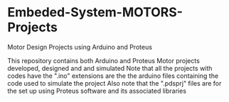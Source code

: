 # Embeded-System-MOTORS-Projects
Motor Design Projects using Arduino and Proteus 

This repository contains both Arduino and Proteus Motor projects developed, designed and and simulated Note that all the projects with codes have the ".ino" extensions are the the arduino files containing the code used to simulate the project Also note that the ".pdsprj" files are for the set up using Proteus software and its associated libraries

